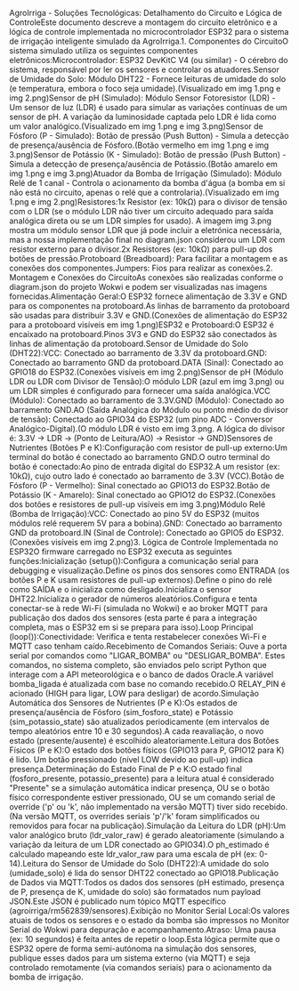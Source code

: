 AgroIrriga - Soluções Tecnológicas: Detalhamento do Circuito e Lógica de ControleEste documento descreve a montagem do circuito eletrônico e a lógica de controle implementada no microcontrolador ESP32 para o sistema de irrigação inteligente simulado da AgroIrriga.1. Componentes do CircuitoO sistema simulado utiliza os seguintes componentes eletrônicos:Microcontrolador: ESP32 DevKitC V4 (ou similar) - O cérebro do sistema, responsável por ler os sensores e controlar os atuadores.Sensor de Umidade do Solo: Módulo DHT22 - Fornece leituras de umidade do solo (e temperatura, embora o foco seja umidade).(Visualizado em img 1.png e img 2.png)Sensor de pH (Simulado): Módulo Sensor Fotoresistor (LDR) - Um sensor de luz (LDR) é usado para simular as variações contínuas de um sensor de pH. A variação da luminosidade captada pelo LDR é lida como um valor analógico.(Visualizado em img 1.png e img 3.png)Sensor de Fósforo (P - Simulado): Botão de pressão (Push Button) - Simula a detecção de presença/ausência de Fósforo.(Botão vermelho em img 1.png e img 3.png)Sensor de Potássio (K - Simulado): Botão de pressão (Push Button) - Simula a detecção de presença/ausência de Potássio.(Botão amarelo em img 1.png e img 3.png)Atuador da Bomba de Irrigação (Simulado): Módulo Relé de 1 canal - Controla o acionamento da bomba d'água (a bomba em si não está no circuito, apenas o relé que a controlaria).(Visualizado em img 1.png e img 2.png)Resistores:1x Resistor (ex: 10kΩ) para o divisor de tensão com o LDR (se o módulo LDR não tiver um circuito adequado para saída analógica direta ou se um LDR simples for usado). A imagem img 3.png mostra um módulo sensor LDR que já pode incluir a eletrónica necessária, mas a nossa implementação final no diagram.json considerou um LDR com resistor externo para o divisor.2x Resistores (ex: 10kΩ) para pull-up dos botões de pressão.Protoboard (Breadboard): Para facilitar a montagem e as conexões dos componentes.Jumpers: Fios para realizar as conexões.2. Montagem e Conexões do CircuitoAs conexões são realizadas conforme o diagram.json do projeto Wokwi e podem ser visualizadas nas imagens fornecidas.Alimentação Geral:O ESP32 fornece alimentação de 3.3V e GND para os componentes na protoboard.As linhas de barramento da protoboard são usadas para distribuir 3.3V e GND.(Conexões de alimentação do ESP32 para a protoboard visíveis em img 1.png)ESP32 e Protoboard:O ESP32 é encaixado na protoboard.Pinos 3V3 e GND do ESP32 são conectados às linhas de alimentação da protoboard.Sensor de Umidade do Solo (DHT22):VCC: Conectado ao barramento de 3.3V da protoboard.GND: Conectado ao barramento GND da protoboard.DATA (Sinal): Conectado ao GPIO18 do ESP32.(Conexões visíveis em img 2.png)Sensor de pH (Módulo LDR ou LDR com Divisor de Tensão):O módulo LDR (azul em img 3.png) ou um LDR simples é configurado para fornecer uma saída analógica.VCC (Módulo): Conectado ao barramento de 3.3V.GND (Módulo): Conectado ao barramento GND.AO (Saída Analógica do Módulo ou ponto médio do divisor de tensão): Conectado ao GPIO34 do ESP32 (um pino ADC - Conversor Analógico-Digital).(O módulo LDR é visto em img 3.png. A lógica do divisor é: 3.3V -> LDR -> (Ponto de Leitura/AO) -> Resistor -> GND)Sensores de Nutrientes (Botões P e K):Configuração com resistor de pull-up externo:Um terminal do botão é conectado ao barramento GND.O outro terminal do botão é conectado:Ao pino de entrada digital do ESP32.A um resistor (ex: 10kΩ), cujo outro lado é conectado ao barramento de 3.3V (VCC).Botão de Fósforo (P - Vermelho): Sinal conectado ao GPIO13 do ESP32.Botão de Potássio (K - Amarelo): Sinal conectado ao GPIO12 do ESP32.(Conexões dos botões e resistores de pull-up visíveis em img 3.png)Módulo Relé (Bomba de Irrigação):VCC: Conectado ao pino 5V do ESP32 (muitos módulos relé requerem 5V para a bobina).GND: Conectado ao barramento GND da protoboard.IN (Sinal de Controle): Conectado ao GPIO5 do ESP32.(Conexões visíveis em img 2.png)3. Lógica de Controle Implementada no ESP32O firmware carregado no ESP32 executa as seguintes funções:Inicialização (setup()):Configura a comunicação serial para debugging e visualização.Define os pinos dos sensores como ENTRADA (os botões P e K usam resistores de pull-up externos).Define o pino do relé como SAÍDA e o inicializa como desligado.Inicializa o sensor DHT22.Inicializa o gerador de números aleatórios.Configura e tenta conectar-se à rede Wi-Fi (simulada no Wokwi) e ao broker MQTT para publicação dos dados dos sensores (esta parte é para a integração completa, mas o ESP32 em si se prepara para isso).Loop Principal (loop()):Conectividade: Verifica e tenta restabelecer conexões Wi-Fi e MQTT caso tenham caído.Recebimento de Comandos Seriais: Ouve a porta serial por comandos como "LIGAR_BOMBA" ou "DESLIGAR_BOMBA". Estes comandos, no sistema completo, são enviados pelo script Python que interage com a API meteorológica e o banco de dados Oracle.A variável bomba_ligada é atualizada com base no comando recebido.O RELAY_PIN é acionado (HIGH para ligar, LOW para desligar) de acordo.Simulação Automática dos Sensores de Nutrientes (P e K):Os estados de presença/ausência de Fósforo (sim_fosforo_state) e Potássio (sim_potassio_state) são atualizados periodicamente (em intervalos de tempo aleatórios entre 10 e 30 segundos).A cada reavaliação, o novo estado (presente/ausente) é escolhido aleatoriamente.Leitura dos Botões Físicos (P e K):O estado dos botões físicos (GPIO13 para P, GPIO12 para K) é lido. Um botão pressionado (nível LOW devido ao pull-up) indica presença.Determinação do Estado Final de P e K:O estado final (fosforo_presente, potassio_presente) para a leitura atual é considerado "Presente" se a simulação automática indicar presença, OU se o botão físico correspondente estiver pressionado, OU se um comando serial de override ('p' ou 'k', não implementado na versão MQTT) tiver sido recebido. (Na versão MQTT, os overrides seriais 'p'/'k' foram simplificados ou removidos para focar na publicação).Simulação da Leitura do LDR (pH):Um valor analógico bruto (ldr_valor_raw) é gerado aleatoriamente (simulando a variação da leitura de um LDR conectado ao GPIO34).O ph_estimado é calculado mapeando este ldr_valor_raw para uma escala de pH (ex: 0-14).Leitura do Sensor de Umidade do Solo (DHT22):A umidade do solo (umidade_solo) é lida do sensor DHT22 conectado ao GPIO18.Publicação de Dados via MQTT:Todos os dados dos sensores (pH estimado, presença de P, presença de K, umidade do solo) são formatados num payload JSON.Este JSON é publicado num tópico MQTT específico (agroirriga/rm562839/sensores).Exibição no Monitor Serial Local:Os valores atuais de todos os sensores e o estado da bomba são impressos no Monitor Serial do Wokwi para depuração e acompanhamento.Atraso: Uma pausa (ex: 10 segundos) é feita antes de repetir o loop.Esta lógica permite que o ESP32 opere de forma semi-autónoma na simulação dos sensores, publique esses dados para um sistema externo (via MQTT) e seja controlado remotamente (via comandos seriais) para o acionamento da bomba de irrigação.

